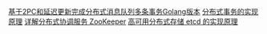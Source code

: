 [基于2PC和延迟更新完成分布式消息队列多条事务Golang版本](https://juejin.im/post/5cde20f3f265da7e7b3c91aa)
[分布式事务的实现原理](https://draveness.me/distributed-transaction-principle)
[详解分布式协调服务 ZooKeeper](https://draveness.me/zookeeper-chubby)
[高可用分布式存储 etcd 的实现原理](https://draveness.me/etcd-introduction)
